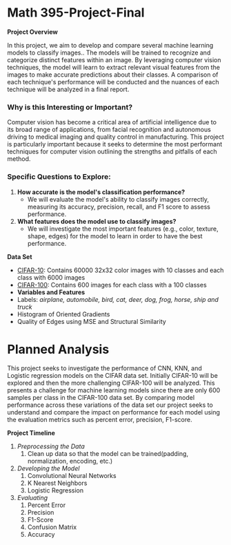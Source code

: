 # Math 395-Project-Final
**Project Overview**

In this project, we aim to develop and compare several machine learning models to classify images.. The models will be trained to recognize and categorize distinct features within an image. By leveraging computer vision techniques, the model will learn to extract relevant visual features from the images to make accurate predictions about their classes. A comparison of each technique's performance will be conducted and the nuances of each technique will be analyzed in a final report.

### **Why is this Interesting or Important?**

Computer vision has become a critical area of artificial intelligence due to its broad range of applications, from facial recognition and autonomous driving to medical imaging and quality control in manufacturing. This project is particularly important because it seeks to determine the most performant techniques for computer vision outlining the strengths and pitfalls of each method. 

### **Specific Questions to Explore:**

1. **How accurate is the model's classification performance?**  
   * We will evaluate the model's ability to classify images correctly, measuring its accuracy, precision, recall, and F1 score to assess performance.  
2. **What features does the model use to classify images?**  
   * We will investigate the most important features (e.g., color, texture, shape, edges) for the model to learn in order to have the best performance.

**Data Set**

* [CIFAR-10](https://www.cs.toronto.edu/%7Ekriz/cifar.html): Contains 60000 32x32 color images with 10 classes and each class with 6000 images   
* [CIFAR-100](https://www.cs.toronto.edu/%7Ekriz/cifar.html): Contains 600 images for each class with a 100 classes   
* **Variables and Features**  
* Labels: *airplane, automobile, bird, cat, deer, dog, frog, horse, ship and truck*  
* Histogram of Oriented Gradients  
* Quality of Edges using MSE and Structural Similarity

# 


# **Planned Analysis**

This project seeks to investigate the performance of CNN, KNN, and Logistic regression models on the CIFAR data set. Initially CIFAR-10 will be explored and then the more challenging CIFAR-100 will be analyzed. This presents a challenge for machine learning models since there are only 600 samples per class in the CIFAR-100 data set. By comparing model performance across these variations of the data set our project seeks to understand and compare the impact on performance for each model using the evaluation metrics such as percent error, precision, F1-score.

**Project Timeline**

1. *Preprocessing the Data*   
   1. Clean up  data so that the model can be trained(padding, normalization, encoding, etc.)  
2. *Developing the Model*  
   1. Convolutional Neural Networks  
   2. K Nearest Neighbors  
   3. Logistic Regression  
3. *Evaluating*   
   1. Percent Error  
   2. Precision  
   3. F1-Score  
   4. Confusion Matrix  
   5. Accuracy
